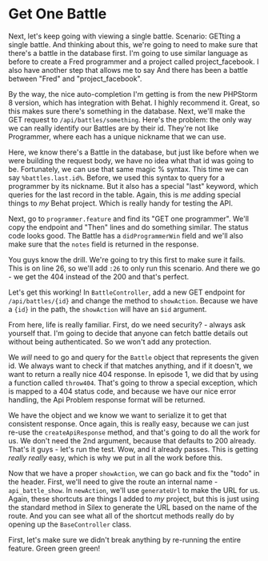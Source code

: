 Get One Battle
==============

Next, let's keep going with viewing a single battle. Scenario: GETting a
single battle. And thinking about this, we're going to need to make sure
that there's a battle in the database first. I'm going to use similar language
as before to create a Fred programmer and a project called project_facebook.
I also have another step that allows me to say And there has been a battle between
"Fred" and "project_facebook".

By the way, the nice auto-completion I'm getting is from the new PHPStorm 8
version, which has integration with Behat. I highly recommend it. Great,
so this makes sure there's something in the database. Next, we'll make the
GET request to ``/api/battles/something``. Here's the problem: the only way
we can really identify our Battles are by their id. They're not like Programmer,
where each has a unique nickname that we can use.

Here, we know there's a Battle in the database, but just like before when
we were building the request body, we have no idea what that id was going
to be. Fortunately, we can use that same magic % syntax. This time we can say 
``%battles.last.id%``. Before, we used this syntax to query for a programmer 
by its nickname. But it also has a special "last" keyword, which queries for 
the last record in the table. Again, this is *me* adding special things to *my* 
Behat project. Which is really handy for testing the API.

Next, go to ``programmer.feature`` and find its "GET one programmer". We'll
copy the endpoint and "Then" lines and do something similar. The status code
looks good. The Battle has a ``didProgrammerWin`` field and we'll also make
sure that the ``notes`` field is returned in the response.

You guys know the drill. We're going to try this first to make sure it fails.
This is on line 26, so we'll add ``:26`` to only run this scenario. And there
we go - we get the 404 instead of the 200 and that's perfect.

Let's get this working! In ``BattleController``, add a new GET endpoint for
``/api/battles/{id}`` and change the method to ``showAction``. Because
we have a ``{id}`` in the path, the ``showAction`` will have an ``$id``
argument.

From here, life is really familiar. First, do we need security? - always ask
yourself that. I'm going to decide that anyone can fetch battle details out
without being authenticated. So we won't add any protection.

We *will* need to go and query for the ``Battle`` object that represents the
given id. We always want to check if that matches anything, and if it doesn't,
we want to return a really nice 404 response. In episode 1, we did that by
using a function called ``throw404``. That's going to throw a special exception,
which is mapped to a 404 status code, and because we have our nice error handling,
the Api Problem response format will be returned. 

We have the object and we know we want to serialize it to get that consistent
response. Once again, this is really easy, because we can just re-use the
``createApiResponse`` method, and that's going to do all the work for us.
We don't need the 2nd argument, because that defaults to 200 already. That's
it guys - let's run the test. Wow, and it already passes. This is getting
*really really* easy, which is why we put in all the work before this.

Now that we have a proper ``showAction``, we can go back and fix the "todo"
in the header. First, we'll need to give the route an internal name - ``api_battle_show``.
In ``newAction``, we'll use ``generateUrl`` to make the URL for us. Again,
these shortcuts are things I added to *my* project, but this is just using
the standard method in Silex to generate the URL based on the name of the
route. And you can see what all of the shortcut methods really do by opening
up the ``BaseController`` class.

First, let's make sure we didn't break anything by re-running the entire feature.
Green green green!
